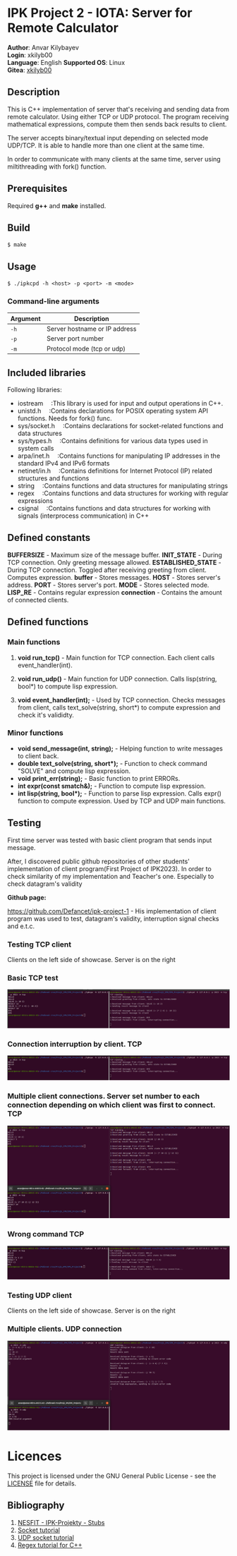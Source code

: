 # IPK Project 2 - IOTA: Server for Remote Calculator

**Author**: Anvar Kilybayev\
**Login**: xkilyb00\
**Language**: English
**Supported OS**: Linux\
**Gitea**: [xkilyb00](https://git.fit.vutbr.cz/xkilyb00/IPK_Project2)

<TODO list>

## Description
This is C++ implementation of server that's receiving and sending data from remote calculator. Using either TCP or UDP protocol. The program receiving mathematical expressions, compute them then sends back results to client.

The server accepts binary/textual input depending on selected mode UDP/TCP. It is able to handle more than one client at the same time. 

In order to communicate with many clients at the same time, server using miltithreading with fork() function.

## Prerequisites

Required **g++** and **make** installed.

## Build
```console
$ make
```
## Usage
```console
$ ./ipkcpd -h <host> -p <port> -m <mode>
```
### Command-line arguments
| Argument | Description |
|----------|-------------|
| `-h` | Server hostname or IP address |
| `-p` | Server port number |
| `-m` | Protocol mode (tcp or udp) |

## Included libraries
Following libraries:

 - iostream         &emsp;:This library is used for input and output operations in C++.
 - unistd.h         &emsp;:Contains declarations for POSIX operating system API functions. Needs for fork() func.
 - sys/socket.h     &emsp;:Contains declarations for socket-related functions and data structures
 - sys/types.h      &emsp;:Contains definitions for various data types used in system calls
 - arpa/inet.h      &emsp;:Contains functions for manipulating IP addresses in the standard IPv4 and IPv6 formats
 - netinet/in.h     &emsp;:Contains definitions for Internet Protocol (IP) related structures and functions
 - string           &emsp;:Contains functions and data structures for manipulating strings
 - regex            &emsp;:Contains functions and data structures for working with regular expressions
 - csignal          &emsp;:Contains functions and data structures for working with signals (interprocess communication) in C++

## Defined constants
**BUFFERSIZE** - Maximum size of the message buffer.
**INIT_STATE** - During TCP connection. Only greeting message allowed.
**ESTABLISHED_STATE** - During TCP connection. Toggled after receiving greeting from client. Computes expression.
**buffer** - Stores messages.
**HOST** - Stores server's address.
**PORT** - Stores server's port.
**MODE** - Stores selected mode.
**LISP_RE** - Contains regular expression
**connection** - Contains the amount of connected clients.

## Defined functions

### Main functions

1. **void run_tcp()** - Main function for TCP connection. Each client calls event_handler(int).

2. **void run_udp()** - Main function for UDP connection. Calls lisp(string, bool\*) to compute lisp expression.

3. **void event_handler(int);** - Used by TCP connection. Checks messages from client, calls text_solve(string, short\*) to compute expression and check it's valididty.

### Minor functions
 - **void send_message(int, string);** - Helping function to write messages to client back.
 - **double text_solve(string, short\*);** - Function to check command "SOLVE" and compute lisp expression.
 - **void print_err(string);** - Basic function to print ERRORs.
 - **int expr(const smatch&);** - Function to compute lisp expression.
 - **int lisp(string, bool\*);** - Function to parse lisp expression. Calls expr() function to compute expression. Used by TCP and UDP main functions.


## Testing
First time server was tested with basic client program that sends input message.

After, I discovered public github repositories of other students' implementation of client program(First Project of IPK2023).
In order to check similarity of my implementation and Teacher's one. Especially to check datagram's validity

**Github page:**

https://github.com/Defancet/ipk-project-1 - His implementation of client program was used to test, datagram's validity, interruption signal checks and e.t.c.


### Testing TCP client
Clients on the left side of showcase. Server is on the right
### Basic TCP test

![IMAGE_DESCRIPTION](./Test_pics/TCP_showcase/tcp_basic.png)
### Connection interruption by client. TCP
![IMAGE_DESCRIPTION](./Test_pics/TCP_showcase/tcp_interruption.png)
### Multiple client connections. Server set number to each connection depending on which client was first to connect. TCP
![IMAGE_DESCRIPTION](./Test_pics/TCP_showcase/tcp_multithread.png)
### Wrong command TCP
![IMAGE_DESCRIPTION](./Test_pics/TCP_showcase/tcp_wrongcommand.png)

### Testing UDP client
Clients on the left side of showcase. Server is on the right
### Multiple clients. UDP connection
![IMAGE_DESCRIPTION](./Test_pics/UDP_showcase/udp_multithread.png)

# Licences
This project is licensed under the GNU General Public License - see the 
[LICENSE](https://git.fit.vutbr.cz/xkilyb00/IPK_Project2/src/branch/master/LICENSE.md)
file for details.

## Bibliography

1. [NESFIT - IPK-Projekty - Stubs](https://git.fit.vutbr.cz/NESFIT/IPK-Projekty)
2. [Socket tutorial](https://www.cs.rpi.edu/~moorthy/Courses/os98/Pgms/socket.html)
3. [UDP socket tutorial](https://www.geeksforgeeks.org/udp-server-client-implementation-c/)
4. [Regex tutorial for C++](https://www.softwaretestinghelp.com/regex-in-cpp/)



